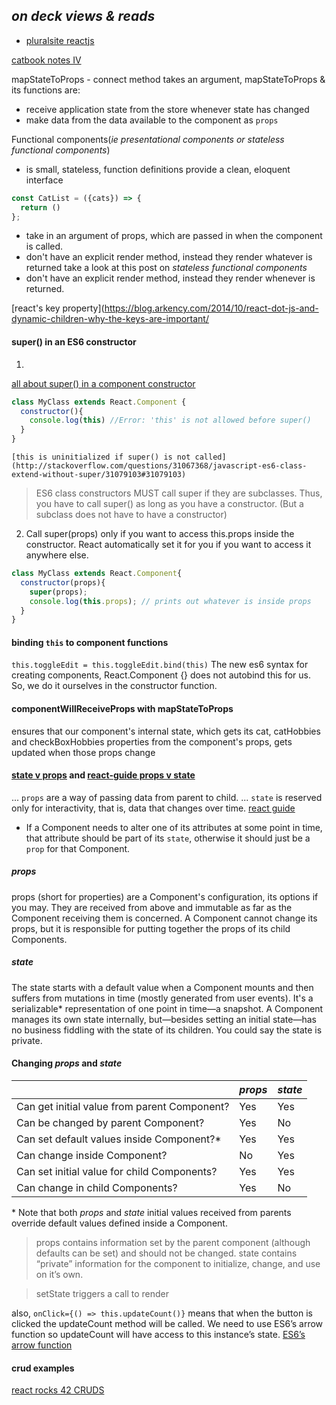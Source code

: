## *on deck views & reads*
- [pluralsite reactjs](https://app.pluralsight.com/library/search?i=1&m_Sort=relevance&q=react&q1=course&q2=Beginner%7CIntermediate%7CAdvanced&x1=categories&x2=skillLevels)


[catbook notes IV](https://www.thegreatcodeadventure.com/react-redux-tutorial-part-iv-the-index-feature/)

mapStateToProps - connect method takes an argument, mapStateToProps & its functions are:
- receive application state from the store whenever state has changed
- make data from the data available to the component as `props`

Functional components(*ie presentational components or stateless functional components*)
- is small, stateless, function definitions provide a clean, eloquent interface
```javascript
const CatList = ({cats}) => {
  return ()
};
```
- take in an argument of props, which are passed in when the component is called.
- don't have an explicit render method, instead they render whatever is returned
take a look at this post on *stateless functional components*
- don't have an explicit render method, instead they render whenever is returned.

[react's key property](https://blog.arkency.com/2014/10/react-dot-js-and-dynamic-children-why-the-keys-are-important/

#### super() in an ES6 constructor
1.
[all about super() in a component constructor](http://cheng.logdown.com/posts/2016/03/26/683329)
```javascript
class MyClass extends React.Component {
  constructor(){
    console.log(this) //Error: 'this' is not allowed before super()
  }
}
```
`[this is uninitialized if super() is not called](http://stackoverflow.com/questions/31067368/javascript-es6-class-extend-without-super/31079103#31079103)`

>ES6 class constructors MUST call super if they are subclasses. Thus, you have to call super() as long as you have a constructor. (But a subclass does not have to have a constructor)

2. Call super(props) only if you want to access this.props inside the constructor. React automatically set it for you if you want to access it anywhere else.
```javascript
class MyClass extends React.Component{
  constructor(props){
    super(props);
    console.log(this.props); // prints out whatever is inside props
  }
}
```

#### binding `this` to component functions
`this.toggleEdit = this.toggleEdit.bind(this)`
The new es6 syntax for creating components, React.Component {} does not autobind this for us. So, we do it ourselves in the constructor function.


#### componentWillReceiveProps with mapStateToProps
ensures that our component's internal state, which gets its cat, catHobbies and checkBoxHobbies properties from the component's props, gets updated when those props change


#### [state v props](http://lucybain.com/blog/2016/react-state-vs-pros/) and [react-guide props v state](https://github.com/uberVU/react-guide/blob/master/props-vs-state.md)
... `props` are a way of passing data from parent to child. ... `state` is reserved only for interactivity, that is, data that changes over time.
[react guide](https://facebook.github.io/react/docs/thinking-in-react.html)

- If a Component needs to alter one of its attributes at some point in time, that attribute should be part of its `state`, otherwise it should just be a `prop` for that Component.

##### props
props (short for properties) are a Component's configuration, its options if you may. They are received from above and immutable as far as the Component receiving them is concerned. A Component cannot change its props, but it is responsible for putting together the props of its child Components.

##### state
The state starts with a default value when a Component mounts and then suffers from mutations in time (mostly generated from user events). It's a serializable* representation of one point in time—a snapshot.
A Component manages its own state internally, but—besides setting an initial state—has no business fiddling with the state of its children. You could say the state is private.

#### Changing _props_ and _state_

| | _props_ | _state_ |
--- | --- | ---
Can get initial value from parent Component? | Yes | Yes
Can be changed by parent Component? | Yes | No
Can set default values inside Component?* | Yes | Yes
Can change inside Component? | No | Yes
Can set initial value for child Components? | Yes | Yes
Can change in child Components? | Yes | No

\* Note that both _props_ and _state_ initial values received from parents override default values defined inside a Component.

> props contains information set by the parent component (although defaults can be set) and should not be changed.
> state contains “private” information for the component to initialize, change, and use on it’s own.

> setState triggers a call to render

also, `onClick={() => this.updateCount()}` means that when the button is clicked the updateCount method will be called. We need to use ES6’s arrow function so updateCount will have access to this instance’s state.
[ES6’s arrow function](https://developer.mozilla.org/en-US/docs/Web/JavaScript/Reference/Functions/Arrow_functions)


#### crud examples
[react rocks 42 CRUDS](https://react.rocks/tag/CRUD)
